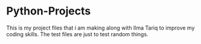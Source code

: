# Python-Projects
This is my project  files that i am making along with Ilma Tariq to  improve my coding skills. The test files are just to test random things.
